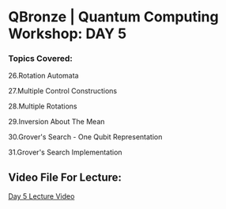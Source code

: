 # QBronze | Quantum Computing Workshop: DAY 5

### Topics Covered:

26.Rotation Automata

27.Multiple Control Constructions 

28.Multiple Rotations

29.Inversion About The Mean

30.Grover's Search - One Qubit Representation

31.Grover's Search Implementation

## Video File For Lecture:

<a href="https://drive.google.com/file/d/1-82TleuBCmw1FDe2PemOHadick2fw8TO/view?usp=sharing">Day 5 Lecture Video</a>




